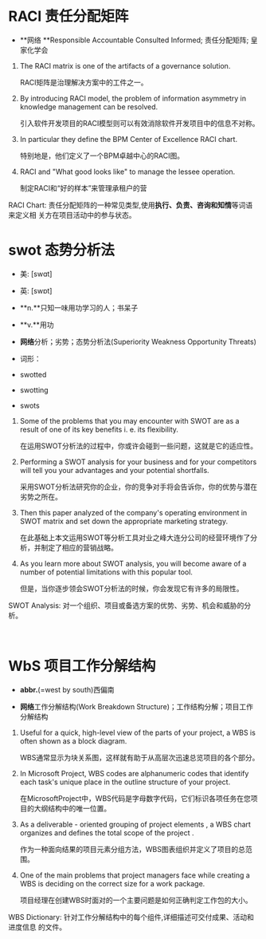 # RACI 责任分配矩阵

- **网络 **Responsible Accountable Consulted Informed; 责任分配矩阵; 皇家化学会

1. The RACI matrix is one of the artifacts of a governance solution. 

   RACI矩阵是治理解决方案中的工件之一。

    

2. By introducing RACI model, the problem of information asymmetry in knowledge management can be resolved. 

   引入软件开发项目的RACI模型则可以有效消除软件开发项目中的信息不对称。

    

3. In particular they define the BPM Center of Excellence RACI chart. 

   特别地是，他们定义了一个BPM卓越中心的RACI图。

    

4. RACI and "What good looks like" to manage the lessee operation. 

   制定RACI和“好的样本”来管理承租户的营

RACI Chart: 责任分配矩阵的一种常见类型,使用**执行、负责、咨询和知情**等词语来定义相
关方在项目活动中的参与状态。

# swot 态势分析法

- 美: [swɑt] 
- 英: [swɒt] 

- **n.**只知一味用功学习的人；书呆子
- **v.**用功
- **网络**分析；劣势；态势分析法(Superiority Weakness Opportunity Threats)

- 词形：

- swotted
- swotting
- swots

1. Some of the problems that you may encounter with SWOT are as a result of one of its key benefits i. e. its flexibility. 

   在运用SWOT分析法的过程中，你或许会碰到一些问题，这就是它的适应性。

   

2. Performing a SWOT analysis for your business and for your competitors will tell you your advantages and your potential shortfalls. 

   采用SWOT分析法研究你的企业，你的竞争对手将会告诉你，你的优势与潜在劣势之所在。

   

3. Then this paper analyzed of the company's operating environment in SWOT matrix and set down the appropriate marketing strategy. 

   在此基础上本文运用SWOT等分析工具对业之峰大连分公司的经营环境作了分析，并制定了相应的营销战略。

    

4. As you learn more about SWOT analysis, you will become aware of a number of potential limitations with this popular tool. 

   但是，当你逐步领会SWOT分析法的时候，你会发现它有许多的局限性。

   

SWOT Analysis: 对一个组织、项目或备选方案的优势、劣势、机会和威胁的分析。

​    

# WbS 项目工作分解结构

- **abbr.**(=west by south)西偏南

- **网络**工作分解结构(Work Breakdown Structure)；工作结构分解；项目工作分解结构

1. Useful for a quick, high-level view of the parts of your project, a WBS is often shown as a block diagram. 

   WBS通常显示为块关系图，这样就有助于从高层次迅速总览项目的各个部分。

2. In Microsoft Project, WBS codes are alphanumeric codes that identify each task's unique place in the outline structure of your project. 

   在MicrosoftProject中，WBS代码是字母数字代码，它们标识各项任务在您项目的大纲结构中的唯一位置。

3. As a deliverable - oriented grouping of project elements , a WBS chart organizes and defines the total scope of the project . 

   作为一种面向结果的项目元素分组方法，WBS图表组织并定义了项目的总范围。

4. One of the main problems that project managers face while creating a WBS is deciding on the correct size for a work package. 

   项目经理在创建WBS时面对的一个主要问题是如何正确判定工作包的大小。

WBS Dictionary: 针对工作分解结构中的每个组件,详细描述可交付成果、活动和进度信息
的文件。